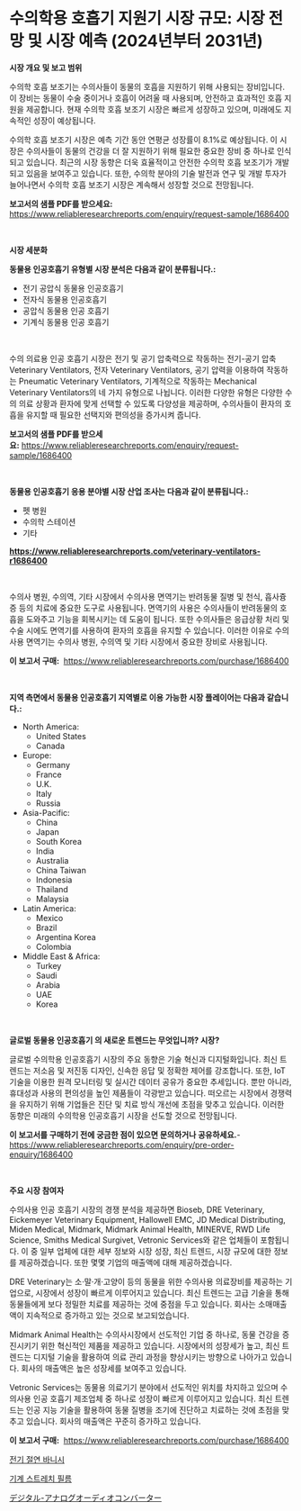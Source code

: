 <p><h1>수의학용 호흡기 지원기 시장 규모: 시장 전망 및 시장 예측 (2024년부터 2031년)</h1></p><p><strong>시장 개요 및 보고 범위</strong></p>
<p><p>수의학 호흡 보조기는 수의사들이 동물의 호흡을 지원하기 위해 사용되는 장비입니다. 이 장비는 동물이 수술 중이거나 호흡이 어려울 때 사용되며, 안전하고 효과적인 호흡 지원을 제공합니다. 현재 수의학 호흡 보조기 시장은 빠르게 성장하고 있으며, 미래에도 지속적인 성장이 예상됩니다. </p><p>수의학 호흡 보조기 시장은 예측 기간 동안 연평균 성장률이 8.1%로 예상됩니다. 이 시장은 수의사들이 동물의 건강을 더 잘 지원하기 위해 필요한 중요한 장비 중 하나로 인식되고 있습니다. 최근의 시장 동향은 더욱 효율적이고 안전한 수의학 호흡 보조기가 개발되고 있음을 보여주고 있습니다. 또한, 수의학 분야의 기술 발전과 연구 및 개발 투자가 늘어나면서 수의학 호흡 보조기 시장은 계속해서 성장할 것으로 전망됩니다.</p></p>
<p><strong>보고서의 샘플 PDF를 받으세요:</strong> <a href="https://www.reliableresearchreports.com/enquiry/request-sample/1686400">https://www.reliableresearchreports.com/enquiry/request-sample/1686400</a></p>
<p>&nbsp;</p>
<p><strong>시장 세분화</strong></p>
<p><strong>동물용 인공호흡기 유형별 시장 분석은 다음과 같이 분류됩니다.:</strong></p>
<p><ul><li>전기 공압식 동물용 인공호흡기</li><li>전자식 동물용 인공호흡기</li><li>공압식 동물용 인공 호흡기</li><li>기계식 동물용 인공 호흡기</li></ul></p>
<p>&nbsp;</p>
<p><p>수의 의료용 인공 호흡기 시장은 전기 및 공기 압축력으로 작동하는 전기-공기 압축 Veterinary Ventilators, 전자 Veterinary Ventilators, 공기 압력을 이용하여 작동하는 Pneumatic Veterinary Ventilators, 기계적으로 작동하는 Mechanical Veterinary Ventilators의 네 가지 유형으로 나뉩니다. 이러한 다양한 유형은 다양한 수의 의료 상황과 환자에 맞게 선택할 수 있도록 다양성을 제공하며, 수의사들이 환자의 호흡을 유지할 때 필요한 선택지와 편의성을 증가시켜 줍니다.</p></p>
<p><strong>보고서의 샘플 PDF를 받으세요:</strong>&nbsp;<a href="https://www.reliableresearchreports.com/enquiry/request-sample/1686400">https://www.reliableresearchreports.com/enquiry/request-sample/1686400</a></p>
<p>&nbsp;</p>
<p><strong> 동물용 인공호흡기 응용 분야별 시장 산업 조사는 다음과 같이 분류됩니다.:</strong></p>
<p><ul><li>펫 병원</li><li>수의학 스테이션</li><li>기타</li></ul></p>
<p><strong><a href="https://www.reliableresearchreports.com/veterinary-ventilators-r1686400">https://www.reliableresearchreports.com/veterinary-ventilators-r1686400</a></strong></p>
<p>&nbsp;</p>
<p><p>수의사 병원, 수의역, 기타 시장에서 수의사용 면역기는 반려동물 질병 및 천식, 흡사즁증 등의 치료에 중요한 도구로 사용됩니다. 면역기의 사용은 수의사들이 반려동물의 호흡을 도와주고 기능을 회복시키는 데 도움이 됩니다. 또한 수의사들은 응급상황 처리 및 수술 시에도 면역기를 사용하여 환자의 호흡을 유지할 수 있습니다. 이러한 이유로 수의사용 면역기는 수의사 병원, 수의역 및 기타 시장에서 중요한 장비로 사용됩니다.</p></p>
<p><strong>이 보고서 구매:</strong>&nbsp; <a href="https://www.reliableresearchreports.com/purchase/1686400">https://www.reliableresearchreports.com/purchase/1686400</a></p>
<p>&nbsp;</p>
<p><strong>지역 측면에서 동물용 인공호흡기 지역별로 이용 가능한 시장 플레이어는 다음과 같습니다.:</strong></p>
<p><ul>
    <li>
        North America:
        <ul>
            <li>United States</li>
            <li>Canada</li>
        </ul>
    </li>
    <li>
        Europe:
        <ul>
            <li>Germany</li>
            <li>France</li>
            <li>U.K.</li>
            <li>Italy</li>
            <li>Russia</li>
        </ul>
    </li>
    <li>
        Asia-Pacific:
        <ul>
            <li>China</li>
            <li>Japan</li>
            <li>South Korea</li>
            <li>India</li>
            <li>Australia</li>
            <li>China Taiwan</li>
            <li>Indonesia</li>
            <li>Thailand</li>
            <li>Malaysia</li>
        </ul>
    </li>
    <li>
        Latin America:
        <ul>
            <li>Mexico</li>
            <li>Brazil</li>
            <li>Argentina Korea</li>
            <li>Colombia</li>
        </ul>
    </li>
    <li>
        Middle East & Africa:
        <ul>
            <li>Turkey</li>
            <li>Saudi</li>
            <li>Arabia</li>
            <li>UAE</li>
            <li>Korea</li>
        </ul>
    </li>
    </ul></p>
<p>&nbsp;</p>
<p><strong>글로벌 동물용 인공호흡기 의 새로운 트렌드는 무엇입니까? 시장?</strong></p>
<p><p>글로벌 수의학용 인공호흡기 시장의 주요 동향은 기술 혁신과 디지털화입니다. 최신 트렌드는 저소음 및 저진동 디자인, 신속한 응답 및 정확한 제어를 강조합니다. 또한, IoT 기술을 이용한 원격 모니터링 및 실시간 데이터 공유가 중요한 추세입니다. 뿐만 아니라, 휴대성과 사용의 편의성을 높인 제품들이 각광받고 있습니다. 떠오르는 시장에서 경쟁력을 유지하기 위해 기업들은 진단 및 치료 방식 개선에 초점을 맞추고 있습니다. 이러한 동향은 미래의 수의학용 인공호흡기 시장을 선도할 것으로 전망됩니다.</p></p>
<p><strong>이 보고서를 구매하기 전에 궁금한 점이 있으면 문의하거나 공유하세요.</strong>- <a href="https://www.reliableresearchreports.com/enquiry/pre-order-enquiry/1686400">https://www.reliableresearchreports.com/enquiry/pre-order-enquiry/1686400</a></p>
<p>&nbsp;</p>
<p><strong>주요 시장 참여자</strong></p>
<p><p>수의사용 인공 호흡기 시장의 경쟁 분석을 제공하면 Bioseb, DRE Veterinary, Eickemeyer Veterinary Equipment, Hallowell EMC, JD Medical Distributing, Miden Medical, Midmark, Midmark Animal Health, MINERVE, RWD Life Science, Smiths Medical Surgivet, Vetronic Services와 같은 업체들이 포함됩니다. 이 중 일부 업체에 대한 세부 정보와 시장 성장, 최신 트렌드, 시장 규모에 대한 정보를 제공하겠습니다. 또한 몇몇 기업의 매출액에 대해 제공하겠습니다.</p><p>DRE Veterinary는 소·말·개·고양이 등의 동물을 위한 수의사용 의료장비를 제공하는 기업으로, 시장에서 성장이 빠르게 이루어지고 있습니다. 최신 트렌드는 고급 기술을 통해 동물들에게 보다 정밀한 치료를 제공하는 것에 중점을 두고 있습니다. 회사는 소매매출액이 지속적으로 증가하고 있는 것으로 보고되었습니다.</p><p>Midmark Animal Health는 수의사시장에서 선도적인 기업 중 하나로, 동물 건강을 증진시키기 위한 혁신적인 제품을 제공하고 있습니다. 시장에서의 성장세가 높고, 최신 트렌드는 디지털 기술을 활용하여 의료 관리 과정을 향상시키는 방향으로 나아가고 있습니다. 회사의 매출액은 높은 성장세를 보여주고 있습니다.</p><p>Vetronic Services는 동물용 의료기기 분야에서 선도적인 위치를 차지하고 있으며 수의사용 인공 호흡기 제조업체 중 하나로 성장이 빠르게 이루어지고 있습니다. 최신 트렌드는 인공 지능 기술을 활용하여 동물 질병을 조기에 진단하고 치료하는 것에 초점을 맞추고 있습니다. 회사의 매출액은 꾸준히 증가하고 있습니다.</p></p>
<p><strong>이 보고서 구매:</strong>&nbsp;&nbsp;<a href="https://www.reliableresearchreports.com/purchase/1686400">https://www.reliableresearchreports.com/purchase/1686400</a></p>
<p><p><a href="https://medium.com/@edenger9807/%EC%A0%84%EA%B8%B0-%EC%A0%88%EC%97%B0-%EC%84%B8%EC%A0%95%EC%A0%9C-%EC%8B%9C%EC%9E%A5-%EB%B3%B4%EA%B3%A0%EC%84%9C%EB%8A%94%EC%9D%B4-%EC%8B%9C%EC%9E%A5%EC%9D%98-%EC%B5%9C%EC%8B%A0-%EB%8F%99%ED%96%A5-%EB%B0%8F-%EC%84%B1%EC%9E%A5-%EA%B8%B0%ED%9A%8C%EB%A5%BC-%EB%B3%B4%EC%97%AC%EC%A4%8D%EB%8B%88%EB%8B%A4-fc16f9c78633">전기 절연 바니시</a></p><p><a href="https://medium.com/@maxinewilloughby/%EA%B8%B0%EA%B3%84%EC%9A%A9-%EC%8A%A4%ED%8A%B8%EB%A0%88%EC%B9%98-%ED%95%84%EB%A6%84-%EC%8B%9C%EC%9E%A5-%EC%84%B1%EA%B3%B5%EC%A0%81%EC%9D%B8-%EB%B9%84%EC%A6%88%EB%8B%88%EC%8A%A4-%EC%A0%84%EB%9E%B5%EC%9D%98-%EC%97%B4%EC%87%A0-2031%EB%85%84%EA%B9%8C%EC%A7%80-%EC%98%88%EC%B8%A1-1b717113bd9b">기계 스트레치 필름</a></p><p><a href="https://medium.com/@chellamarie1962/%E3%83%87%E3%82%B3%E3%83%BC%E3%83%87%E3%82%A3%E3%83%B3%E3%82%B0-%E3%83%87%E3%82%B8%E3%82%BF%E3%83%AB%E3%81%8B%E3%82%89%E3%82%A2%E3%83%8A%E3%83%AD%E3%82%B0-%E3%82%AA%E3%83%BC%E3%83%87%E3%82%A3%E3%82%AA%E3%82%B3%E3%83%B3%E3%83%90%E3%83%BC%E3%82%BF%E3%83%BC%E5%B8%82%E5%A0%B4%E3%81%AE%E3%83%A1%E3%83%88%E3%83%AA%E3%82%AF%E3%82%B9-%E5%B8%82%E5%A0%B4%E3%82%B7%E3%82%A7%E3%82%A2-%E3%83%88%E3%83%AC%E3%83%B3%E3%83%89-%E6%88%90%E9%95%B7%E3%83%91%E3%82%BF%E3%83%BC%E3%83%B3-df9f99e41c5d">デジタル-アナログオーディオコンバーター</a></p></p>